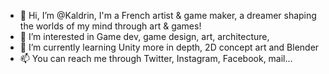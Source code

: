 - 👋 Hi, I’m @Kaldrin, I'm a French artist & game maker, a dreamer shaping the worlds of my mind through art & games!
- 👀 I’m interested in Game dev, game design, art, architecture, 
- 🌱 I’m currently learning Unity more in depth, 2D concept art and Blender
- 📫 You can reach me through Twitter, Instagram, Facebook, mail...

<!---
Kaldrin/Kaldrin is a ✨ special ✨ repository because its `README.md` (this file) appears on your GitHub profile.
You can click the Preview link to take a look at your changes.
--->
